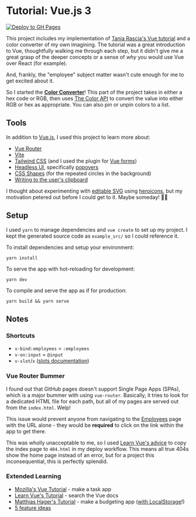 # Tutorial: Vue.js 3

[![Deploy to GH Pages](https://github.com/pies-n-loaf/tutorial-vue/actions/workflows/main.yml/badge.svg)](https://github.com/pies-n-loaf/tutorial-vue/actions/workflows/main.yml)

This project includes my implementation of [Tania Rascia's Vue tutorial](https://www.taniarascia.com/getting-started-with-vue/) and a color converter of my own imagining. The tutorial was a great introduction to Vue, thoughtfully walking me through each step, but it didn't give me a great grasp of the deeper concepts or a sense of _why_ you would use Vue over React (for example).

And, frankly, the "employee" subject matter wasn't cute enough for me to get excited about it.

So I started the [**Color Converter**](https://pies-n-loaf.github.io/tutorial-vue/)! This part of the project takes in either a hex code or RGB, then uses [The Color API](https://www.thecolorapi.com/) to convert the value into either RGB or hex as appropriate. You can also pin or unpin colors to a list. 

## Tools

In addition to [Vue.js](https://vuejs.org/), I used this project to learn more about:

* [Vue Router](https://router.vuejs.org/)
* [Vite](https://vitejs.dev/)
* [Tailwind CSS](https://tailwindcss.com/) (and I used the plugin for [Vue forms](https://tailwindcss-forms.vercel.app/))
* [Headless UI](https://headlessui.dev/), specifically [popovers](https://headlessui.dev/vue/popover)
* [CSS Shapes](https://developer.mozilla.org/en-US/docs/Web/CSS/CSS_Shapes) (for the repeated circles in the background)
* [Writing to the user's clipboard](https://developer.mozilla.org/en-US/docs/Web/API/Clipboard)

I thought about experimenting with [editable SVG](https://v2.vuejs.org/v2/cookbook/editable-svg-icons.html) using [heroicons](https://heroicons.com/), but my motivation petered out before I could get to it. Maybe someday! 🐱‍👓

## Setup

I used `yarn` to manage dependencies and `vue create` to set up my project. I kept the generated source code as `example_src/` so I could reference it.

To install dependencies and setup your environment: 

```
yarn install
```

To serve the app with hot-reloading for development:

```
yarn dev
```

To compile and serve the app as if for production:

```
yarn build && yarn serve
```

## Notes

### Shortcuts

* `v-bind:employees` = `:employees`
* `v-on:input` = `@input`
* `v-slot`/`x` ([slots documentation](https://v3.vuejs.org/guide/component-slots.html#slot-content))

### Vue Router Bummer

I found out that GitHub pages doesn't support Single Page Apps (SPAs), which is a major bummer with using `vue-router`. Basically, it tries to look for a dedicated HTML file for each path, but all of my pages are served out from the `index.html`. Welp! 

This issue would prevent anyone from navigating to the [Employees](https://pies-n-loaf.github.io/tutorial-vue/employees) page with the URL alone - they would be **required** to click on the link within the app to get there. 

This was wholly unacceptable to me, so I used [Learn Vue's advice](https://learnvue.co/2020/09/how-to-deploy-your-vue-app-to-github-pages/#setting-up-your-project) to copy the index page to `404.html` in my deploy workflow. This means all true 404s show the home page instead of an error, but for a project this inconsequential, this is perfectly splendid.

### Extended Learning

* [Mozilla's Vue Tutorial](https://developer.mozilla.org/en-US/docs/Learn/Tools_and_testing/Client-side_JavaScript_frameworks/Vue_getting_started) - make a task app
* [Learn Vue's Tutorial](https://learnvue.co/2020/12/setting-up-your-first-vue3-project-vue-3-0-release/#getting-started) - search the Vue docs
* [Matthias Hager's Tutorial](https://matthiashager.com/complete-vuejs-application-tutorial) - make a budgeting app ([with LocalStorage](https://matthiashager.com/complete-vuejs-application-tutorial/localstorage-vuejs)!)
* [5 feature ideas](https://tutorialzine.com/2016/03/5-practical-examples-for-learning-vue-js)